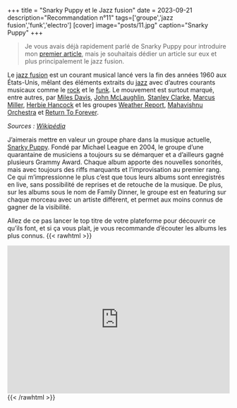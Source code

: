 +++
title = "Snarky Puppy et le Jazz fusion"
date = 2023-09-21
description="Recommandation n°11"
tags=['groupe','jazz fusion','funk','electro']
[cover]
image="posts/11.jpg"
caption="Snarky Puppy"
+++
> Je vous avais déjà rapidement parlé de Snarky Puppy pour introduire mon [premier article](https://jazz.000.pe/posts/1-where-you-wish-you-were), mais je souhaitais dédier un article sur eux et plus principalement le jazz fusion.

Le [jazz fusion](https://fr.wikipedia.org/wiki/Jazz_fusion) est un courant musical lancé vers la fin des années 1960 aux États-Unis, mêlant des éléments extraits du [jazz](https://fr.wikipedia.org/wiki/Jazz) avec d’autres courants musicaux comme le [rock](https://fr.wikipedia.org/wiki/Rock) et le [funk](https://fr.wikipedia.org/wiki/Funk). Le mouvement est surtout marqué, entre autres, par [Miles Davis](https://fr.wikipedia.org/wiki/Miles_Davis "Miles Davis"), [John McLaughlin](https://fr.wikipedia.org/wiki/John_McLaughlin_(musicien) "John McLaughlin (musicien)"), [Stanley Clarke](https://fr.wikipedia.org/wiki/Stanley_Clarke "Stanley Clarke"), [Marcus Miller](https://fr.wikipedia.org/wiki/Marcus_Miller "Marcus Miller"), [Herbie Hancock](https://fr.wikipedia.org/wiki/Herbie_Hancock "Herbie Hancock") et les groupes [Weather Report](https://fr.wikipedia.org/wiki/Weather_Report "Weather Report"), [Mahavishnu Orchestra](https://fr.wikipedia.org/wiki/Mahavishnu_Orchestra "Mahavishnu Orchestra") et [Return To Forever](https://fr.wikipedia.org/wiki/Return_To_Forever).

_Sources : [Wikipédia](https://fr.wikipedia.org/)_

J’aimerais mettre en valeur un groupe phare dans la musique actuelle, [Snarky Puppy](https://fr.wikipedia.org/wiki/Snarky_Puppy). Fondé par Michael League en 2004, le groupe d’une quarantaine de musiciens a toujours su se démarquer et a d’ailleurs gagné plusieurs Grammy Award. Chaque album apporte des nouvelles sonorités, mais avec toujours des riffs marquants et l’improvisation au premier rang. Ce qui m’impressionne le plus c’est que tous leurs albums sont enregistrés en live, sans possibilité de reprises et de retouche de la musique. De plus, sur les albums sous le nom de Family Dinner, le groupe est en featuring sur chaque morceau avec un artiste différent, et permet aux moins connus de gagner de la visibilité.

Allez de ce pas lancer le top titre de votre plateforme pour découvrir ce qu’ils font, et si ça vous plait, je vous recommande d’écouter les albums les plus connus.
{{< rawhtml >}}
<div style="max-width:100%;"><div style="position:relative;padding-bottom:calc(56.25% + 52px);height: 0;"><iframe style="position:absolute;top:0;left:0;" width="100%" height="100%" src="https://odesli.co/embed/?url=https%3A%2F%2Fartist.link%2FSnarkyPuppy&theme=light" frameborder="0" allowfullscreen sandbox="allow-same-origin allow-scripts allow-presentation allow-popups allow-popups-to-escape-sandbox" allow="clipboard-read; clipboard-write"></iframe></div></div>
{{< /rawhtml >}}